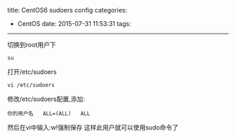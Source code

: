 title: CentOS6 sudoers config
categories:
  - CentOS
date: 2015-07-31 11:53:31
tags:
---

切换到root用户下

```shell
su
```

打开/etc/sudoers

```shell
vi /etc/sudoers
```

修改/etc/sudoers配置,添加:

```shell
你的用户名	ALL=(ALL)	ALL
```

然后在vi中输入:w!强制保存
这样此用户就可以使用sudo命令了